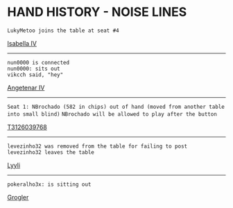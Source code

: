 # HAND HISTORY - NOISE LINES

`LukyMetoo joins the table at seat #4`

[Isabella IV](./HH20200928%20Isabella%20IV%20-%20€0.01-€0.02%20-%20EUR%20No%20Limit%20Hold'em.txt)

---

`nun0000 is connected`  
`nun0000: sits out`  
`vikcch said, "hey"`

[Angetenar IV](HH20210315%20Angetenar%20IV%20-%20€0.01-€0.02%20-%20EUR%20No%20Limit%20Hold'em.txt)

---

`Seat 1: NBrochado (582 in chips) out of hand (moved from another table into small blind)`
`NBrochado will be allowed to play after the button`

[T3126039768](HH20210306%20T3126039768%20No%20Limit%20Hold'em%20Ticket.txt)

---

`levezinho32 was removed from the table for failing to post`  
`levezinho32 leaves the table`

[Lyyli](HH20210109%20Lyyli%20-%20€0.01-€0.02%20-%20EUR%20No%20Limit%20Hold'em.txt)

---

`pokeralho3x: is sitting out`

[Grogler](HH20210307%20Grogler%20-%20€0.01-€0.02%20-%20EUR%20No%20Limit%20Hold'em.txt)
